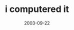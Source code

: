 ---
layout: base.njk
title : 'i computered it' 
view_title : 'i computered it' 
year : '2003' 
date : '2003-09-22' 
img_file : '/drawing/icomputeredit2.png' 
html_file : 'icomputeredit2' 
next_html : 'howdidthisgetinmyeye.html' 
year_order : '134' 
permalink : "title/{{html_file}}.html"
---